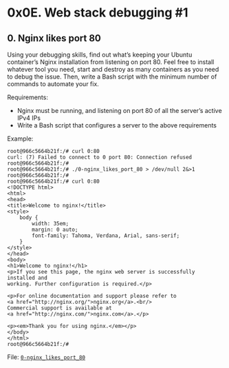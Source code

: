 # 0x0E. Web stack debugging #1


## 0. Nginx likes port 80
Using your debugging skills, find out what’s keeping your Ubuntu container’s Nginx installation from listening on port 80. Feel free to install whatever tool you need, start and destroy as many containers as you need to debug the issue. Then, write a Bash script with the minimum number of commands to automate your fix.

Requirements:

* Nginx must be running, and listening on port 80 of all the server’s active IPv4 IPs
* Write a Bash script that configures a server to the above requirements

Example:

    root@966c5664b21f:/# curl 0:80
    curl: (7) Failed to connect to 0 port 80: Connection refused
    root@966c5664b21f:/#
    root@966c5664b21f:/# ./0-nginx_likes_port_80 > /dev/null 2&>1
    root@966c5664b21f:/#
    root@966c5664b21f:/# curl 0:80
    <!DOCTYPE html>
    <html>
    <head>
    <title>Welcome to nginx!</title>
    <style>
        body {
            width: 35em;
            margin: 0 auto;
            font-family: Tahoma, Verdana, Arial, sans-serif;
        }
    </style>
    </head>
    <body>
    <h1>Welcome to nginx!</h1>
    <p>If you see this page, the nginx web server is successfully installed and
    working. Further configuration is required.</p>

    <p>For online documentation and support please refer to
    <a href="http://nginx.org/">nginx.org</a>.<br/>
    Commercial support is available at
    <a href="http://nginx.com/">nginx.com</a>.</p>

    <p><em>Thank you for using nginx.</em></p>
    </body>
    </html>
    root@966c5664b21f:/#

File: [`0-nginx_likes_port_80`](https://github.com/paurbano/holberton-system_engineering-devops/blob/master/0x0E-web_stack_debugging_1/0-nginx_likes_port_80)